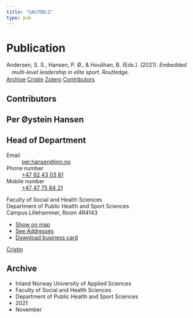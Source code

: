 ```yaml
---
title: "GAG7DBLZ"
type: pub
---
```

<h1>Publication</h1>
<article id="csl-bib-container-GAG7DBLZ" class="csl-bib-container">
  <div class="csl-bib-body" style="line-height: 1.35; padding-left: 1em; text-indent:-1em;">
  <div class="csl-entry">Andersen, S. S., Hansen, P. &#xD8;., &amp; Houlihan, B. (Eds.). (2021). <i>Embedded multi-level leadership in elite sport</i>. Routledge.</div>
</div>
  <div class="csl-bib-buttons">
    <a href="#taxonomy-article-GAG7DBLZ" class="csl-bib-button">Archive</a>
    <a href="https://app.cristin.no/results/show.jsf?id=1953071" alt="Cristin URL" class="csl-bib-button">Cristin</a>
    <a href="http://zotero.org/groups/5402882/items/GAG7DBLZ" alt="Zotero URL" class="csl-bib-button">Zotero</a>
    <a href="#contributors-article-GAG7DBLZ" class="csl-bib-button">Contributors</a>
  </div>
  <div id="csl-bib-meta-container-GAG7DBLZ"></div>
</article>
<div id="csl-bib-meta-GAG7DBLZ" class="csl-bib-meta">
  <article id="contributors-article-GAG7DBLZ" class="contributors-article">
    <h1>Contributors</h1>
    <div class="personas"> <div class="vrtx-hinn-person-card"> <div class="photo"> <i class="lar la-user-circle missing-person"></i> </div> <div class="info"> <hgroup><h1>Per Øystein Hansen</h1> <h2>Head of Department</h2> </hgroup><dl> <dt>Email</dt> <dd> <a href="mailto:per.hansen@inn.no">per.hansen@inn.no</a> </dd> <dt>Phone number</dt> <dd><a href="tel:+4762430381"> +47 62 43 03 81 </a></dd> <dt>Mobile number</dt> <dd><a href="tel:+4747758421"> +47 47 75 84 21 </a></dd> </dl> <p> Faculty of Social and Health Sciences<br> Department of Public Health and Sport Sciences<br> Campus Lillehammer, Room 4R4143 </p> <ul class="vrtx-hinn-links"> <li><a href="https://www.google.com/maps?q=60.88156,11.53723">Show on map</a></li> <li><a href="https://www.inn.no/english/find-an-employee/per-hansen.html#vrtx-hinn-addresses">See Addresses</a></li> <li><a href="https://www.inn.no/english/find-an-employee/per-hansen.html?vrtx=vcf">Download business card</a></li> </ul> </div> </div> <a href="https://app.cristin.no/persons/show.jsf?id=328611" alt="Cristin URL" class="personas-cristin">Cristin</a> </div>
  </article>
  <article id="taxonomy-article-GAG7DBLZ" class="taxonomy-article">
    <h1>Archive</h1>
    <ul>
      <li>Inland Norway University of Applied Sciences</li>
      <li>Faculty of Social and Health Sciences</li>
      <li>Department of Public Health and Sport Sciences</li>
      <li>2021</li>
      <li>November</li>
    </ul>
  </article>
</div>
